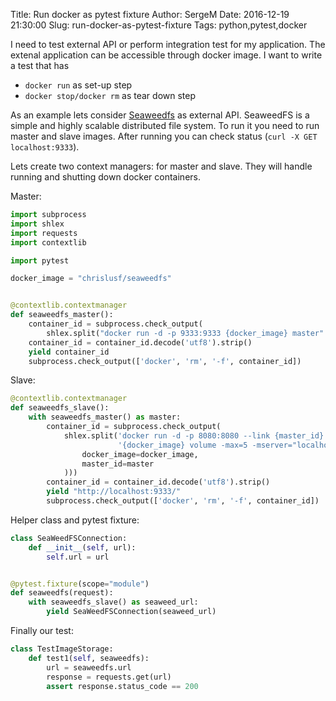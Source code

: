 Title: Run docker as pytest fixture 
Author: SergeM
Date: 2016-12-19 21:30:00
Slug: run-docker-as-pytest-fixture
Tags: python,pytest,docker


I need to test external API or perform integration test for my application. 
The extenal application can be accessible through docker image. I want to write a test that has 
* `docker run` as set-up step
* `docker stop/docker rm` as tear down step

As an example lets consider [Seaweedfs](https://github.com/chrislusf/seaweedfs) as external API. 
SeaweedFS is a simple and highly scalable distributed file system. To run it you need to run master and slave images.
After running you can check status (`curl -X GET localhost:9333`).



Lets create two context managers: for master and slave. They will handle running and shutting down docker containers.

Master:

```python
import subprocess
import shlex
import requests
import contextlib

import pytest

docker_image = "chrislusf/seaweedfs"


@contextlib.contextmanager
def seaweedfs_master():
    container_id = subprocess.check_output(
        shlex.split("docker run -d -p 9333:9333 {docker_image} master".format(docker_image=docker_image)))
    container_id = container_id.decode('utf8').strip()
    yield container_id
    subprocess.check_output(['docker', 'rm', '-f', container_id])
```

Slave:
```python
@contextlib.contextmanager
def seaweedfs_slave():
    with seaweedfs_master() as master:
        container_id = subprocess.check_output(
            shlex.split('docker run -d -p 8080:8080 --link {master_id} '
                        '{docker_image} volume -max=5 -mserver="localhost:9333" -port=8080'.format(
                docker_image=docker_image,
                master_id=master
            )))
        container_id = container_id.decode('utf8').strip()
        yield "http://localhost:9333/"
        subprocess.check_output(['docker', 'rm', '-f', container_id])
```

Helper class and pytest fixture:
```python
class SeaWeedFSConnection:
    def __init__(self, url):
        self.url = url


@pytest.fixture(scope="module")
def seaweedfs(request):
    with seaweedfs_slave() as seaweed_url:
        yield SeaWeedFSConnection(seaweed_url)
```

Finally our test:
```python
class TestImageStorage:
    def test1(self, seaweedfs):
        url = seaweedfs.url
        response = requests.get(url)
        assert response.status_code == 200

```
